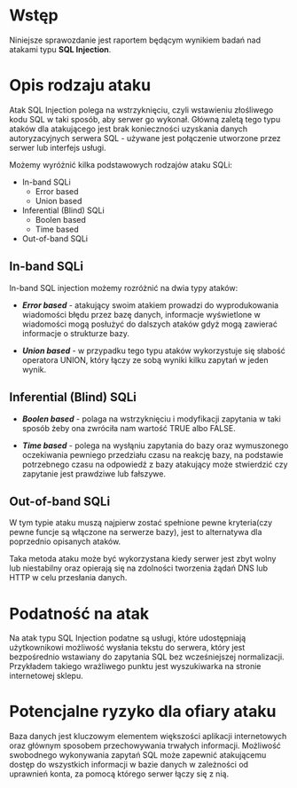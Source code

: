# Wstęp

Niniejsze sprawozdanie jest raportem będącym wynikiem badań nad atakami typu **SQL Injection**.

# Opis rodzaju ataku

Atak SQL Injection polega na wstrzyknięciu, czyli wstawieniu złośliwego kodu SQL w taki sposób, aby serwer go wykonał. Główną zaletą tego typu ataków dla atakującego jest brak konieczności uzyskania danych autoryzacyjnych serwera SQL - używane jest połączenie utworzone przez serwer lub interfejs usługi.

Możemy wyróżnić kilka podstawowych rodzajów ataku SQLi:
 
 - In-band SQLi
    - Error based
    - Union based
 - Inferential (Blind) SQLi
    - Boolen based
    - Time based
- Out-of-band SQLi

## In-band SQLi
In-band SQL injection możemy rozróżnić na dwia typy ataków:

- ***Error based*** - atakujący swoim atakiem prowadzi do wyprodukowania wiadomości błędu przez bazę danych, informacje wyświetlone w wiadomości mogą posłużyć do dalszych ataków gdyż mogą zawierać informacje o strukturze bazy.

- ***Union based*** - w przypadku tego typu ataków wykorzystuje się słabość operatora UNION, który łączy ze sobą wyniki kilku zapytań w jeden wynik.

## Inferential (Blind) SQLi

- ***Boolen based*** - polaga na wstrzyknięciu i modyfikacji zapytania w taki sposób żeby ona zwróciła nam wartość TRUE albo FALSE.

- ***Time based*** - polega na wysłąniu zapytania do bazy oraz wymuszonego oczekiwania pewniego przedziału czasu na reakcję bazy, na podstawie potrzebnego czasu na odpowiedź z bazy atakujący może stwierdzić czy zapytanie jest prawdziwe lub fałszywe.

## Out-of-band SQLi

W tym typie ataku muszą najpierw zostać spełnione pewne kryteria(czy pewne funcje są włączone na serwerze bazy), jest to alternatywa dla poprzednio opisanych ataków.

Taka metoda ataku może być wykorzystana kiedy serwer jest zbyt wolny lub niestabilny oraz opierają się na zdolności tworzenia żądań DNS lub HTTP w celu przesłania danych.

# Podatność na atak

Na atak typu SQL Injection podatne są usługi, które udostępniają użytkownikowi możliwość wysłania tekstu do serwera, który jest bezpośrednio wstawiany do zapytania SQL bez wcześniejszej normalizacji. Przykładem takiego wrażliwego punktu jest wyszukiwarka na stronie internetowej sklepu.

# Potencjalne ryzyko dla ofiary ataku

Baza danych jest kluczowym elementem większości aplikacji internetowych oraz głównym sposobem przechowywania trwałych informacji. Możliwość swobodnego wykonywania zapytań SQL może zapewnić atakującemu dostęp do wszystkich informacji w bazie danych w zależności od uprawnień konta, za pomocą którego serwer łączy się z nią.
